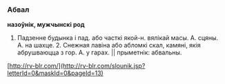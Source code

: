 ### Абвал
**назоўнік, мужчынскі род**

1. Падзенне будынка і пад. або часткі якой-н. вялікай масы. А. сцяны. А. на шахце. 2. Снежная лавіна або абломкі скал, камяні, якія абрушваюцца з гор. А. у гарах. || прыметнік: абвальны.

<a rel="author">[http://rv-blr.com/](http://rv-blr.com/slounik.jsp?letterId=0&maskId=0&pageId=13)</a>
